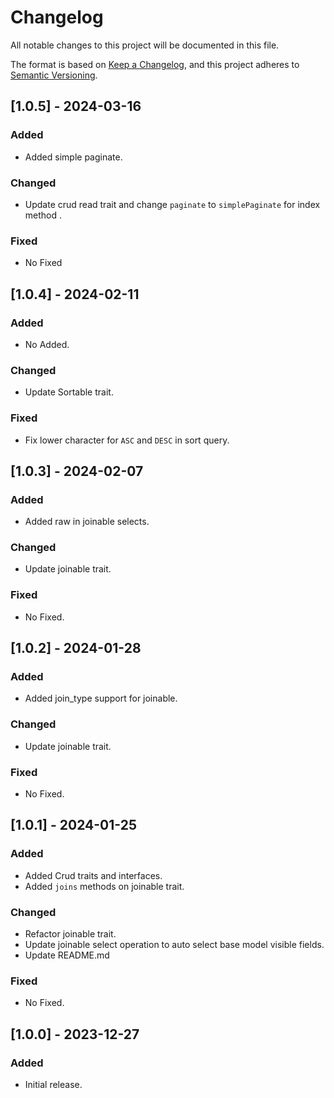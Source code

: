 # Changelog

All notable changes to this project will be documented in this file.

The format is based on [Keep a Changelog](https://keepachangelog.com/en/1.0.0/),
and this project adheres to [Semantic Versioning](https://semver.org/spec/v2.0.0.html).

## [1.0.5] - 2024-03-16

### Added

- Added simple paginate.

### Changed

- Update crud read trait and change `paginate` to `simplePaginate` for index method .

### Fixed

- No Fixed


## [1.0.4] - 2024-02-11

### Added

- No Added.

### Changed

- Update Sortable trait.

### Fixed

- Fix lower character for `ASC` and `DESC` in sort query.

## [1.0.3] - 2024-02-07

### Added

- Added raw in joinable selects.

### Changed

- Update joinable trait.

### Fixed

- No Fixed.

## [1.0.2] - 2024-01-28

### Added

- Added join_type support for joinable.

### Changed

- Update joinable trait.

### Fixed

- No Fixed.

## [1.0.1] - 2024-01-25

### Added

- Added Crud traits and interfaces.
- Added `joins` methods on joinable trait.

### Changed

- Refactor joinable trait.
- Update joinable select operation to auto select base model visible fields.
- Update README.md

### Fixed

- No Fixed.

## [1.0.0] - 2023-12-27

### Added

- Initial release.

